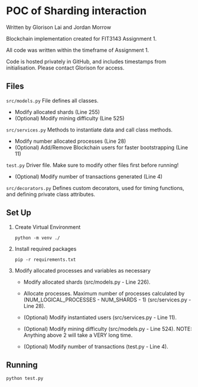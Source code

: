 # POC of Sharding interaction

Written by Glorison Lai and Jordan Morrow

Blockchain implementation created for FIT3143 Assignment 1.

All code was written within the timeframe of Assignment 1.

Code is hosted privately in GitHub, and includes timestamps from initialisation. Please contact Glorison for access.

## Files

`src/models.py` File defines all classes.

- Modify allocated shards (Line 255)
- (Optional) Modify mining difficulty (Line 525)

`src/services.py` Methods to instantiate data and call class methods.

- Modify number allocated processes (Line 28)
- (Optional) Add/Remove Blockchain users for faster bootstrapping (Line 11)

`test.py` Driver file. Make sure to modify other files first before running!

- (Optional) Modify number of transactions generated (Line 4)

`src/decorators.py` Defines custom decorators, used for timing functions, and defining private class attributes.

## Set Up

1. Create Virtual Environment

   `python -m venv ./`

2. Install required packages

   `pip -r requirements.txt`

3. Modify allocated processes and variables as necessary

   - Modify allocated shards (src/models.py - Line 226).
   - Allocate processes. Maximum number of processes calculated by (NUM_LOGICAL_PROCESSES - NUM_SHARDS - 1) (src/services.py - Line 28).

   - (Optional) Modify instantiated users (src/services.py - Line 11).
   - (Optional) Modify mining difficulty (src/models.py - Line 524). NOTE: Anything above 2 will take a VERY long time.
   - (Optional) Modify number of transactions (test.py - Line 4).

## Running

`python test.py`
